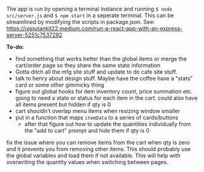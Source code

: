 The app is run by opening a terminal instance and running `$ node src/server.js` and `$ npm start` in a seperate terminal. This can be streamlined by modifying the scripts in package.json. See: https://rajputankit22.medium.com/run-a-react-app-with-an-express-server-5251c7537292

__To-do:__
- find something that works better than the global items or merge the cart/order page so they share the same state information
- Gotta ditch all the mfg site stuff and update to do cafe site stuff.
- talk to henry about design stuff. Maybe have the coffee have a "stats" card or some other gimmicky thing
- figure out global hooks for item inventory count, price summation etc. going to need a state or status for each item in the cart. could also have all items present but hidden if qty is 0
- cart shouldn't overlap menu items when resizing window smaller
- put in a function that maps `itemData` to a series of cards/buttons
  - after that figure out how to update the quantities individually from the "add to cart" prompt and hide them if qty is 0

fix the issue where you can remove items from the cart when qty is zero and it prevents you from removing other items. This should probably use the global variables and load them if not available. This will help with overwriting the quantity values when switching between pages.

